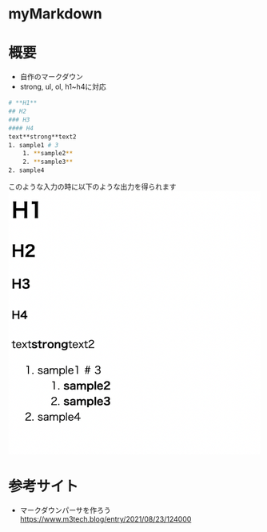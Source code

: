 # myMarkdown

# 概要
- 自作のマークダウン
- strong, ul, ol, h1~h4に対応
```bash
# **H1**
## H2
### H3
#### H4
text**strong**text2
1. sample1 # 3
    1. **sample2**
    2. **sample3**
2. sample4
```
このような入力の時に以下のような出力を得られます
![Image 1](img/output.png)
# 参考サイト
- マークダウンパーサを作ろう
https://www.m3tech.blog/entry/2021/08/23/124000